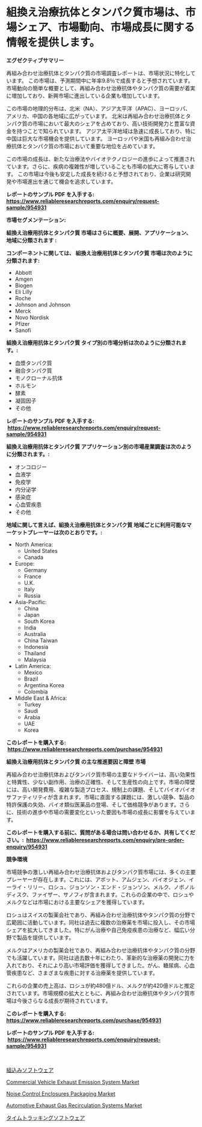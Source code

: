 <p><h1>組換え治療抗体とタンパク質市場は、市場シェア、市場動向、市場成長に関する情報を提供します。</h1></p><p><strong>エグゼクティブサマリー</strong></p>
<p><p>再組み合わせ治療抗体とタンパク質の市場調査レポートは、市場状況に特化しています。 この市場は、予測期間中に年率9.8％で成長すると予想されています。 市場動向の簡単な概要として、再組み合わせ治療抗体やタンパク質の需要が着実に増加しており、新興市場に進出している企業も増加しています。</p><p>この市場の地理的分布は、北米（NA）、アジア太平洋（APAC）、ヨーロッパ、アメリカ、中国の各地域に広がっています。 北米は再組み合わせ治療抗体とタンパク質の市場において最大のシェアを占めており、高い技術開発力と豊富な資金を持つことで知られています。 アジア太平洋地域は急速に成長しており、特に中国は巨大な市場機会を提供しています。 ヨーロッパや米国も再組み合わせ治療抗体とタンパク質の市場において重要な地位を占めています。</p><p>この市場の成長は、新たな治療法やバイオテクノロジーの進歩によって推進されています。さらに、疾病の複雑性が増していることも市場の拡大に寄与しています。 この市場は今後も安定した成長を続けると予想されており、企業は研究開発や市場進出を通じて機会を追求しています。</p></p>
<p><strong>レポートのサンプル PDF を入手する: <a href="https://www.reliableresearchreports.com/enquiry/request-sample/954931">https://www.reliableresearchreports.com/enquiry/request-sample/954931</a></strong></p>
<p><strong>市場セグメンテーション:</strong></p>
<p><strong> 組換え治療用抗体とタンパク質 市場はさらに概要、展開、アプリケーション、地域に分類されます :</strong></p>
<p><strong>コンポーネントに関しては、 組換え治療用抗体とタンパク質 市場は次のように分類されます: &nbsp;</strong></p>
<p><ul><li>Abbott</li><li>Amgen</li><li>Biogen</li><li>Eli Lilly</li><li>Roche</li><li>Johnson and Johnson</li><li>Merck</li><li>Novo Nordisk</li><li>Pfizer</li><li>Sanofi</li></ul></p>
<p><strong> 組換え治療用抗体とタンパク質 タイプ別の市場分析は次のように分類されます。:</strong></p>
<p><ul><li>血漿タンパク質</li><li>融合タンパク質</li><li>モノクローナル抗体</li><li>ホルモン</li><li>酵素</li><li>凝固因子</li><li>その他</li></ul></p>
<p><strong>レポートのサンプル PDF を入手する: &nbsp;<a href="https://www.reliableresearchreports.com/enquiry/request-sample/954931">https://www.reliableresearchreports.com/enquiry/request-sample/954931</a></strong></p>
<p><strong> 組換え治療用抗体とタンパク質 アプリケーション別の市場産業調査は次のように分類されます。:</strong></p>
<p><ul><li>オンコロジー</li><li>血液学</li><li>免疫学</li><li>内分泌学</li><li>感染症</li><li>心血管疾患</li><li>その他</li></ul></p>
<p><strong>地域に関して言えば、組換え治療用抗体とタンパク質 地域ごとに利用可能なマーケットプレーヤーは次のとおりです。:</strong></p>
<p><ul>
    <li>
        North America:
        <ul>
            <li>United States</li>
            <li>Canada</li>
        </ul>
    </li>
    <li>
        Europe:
        <ul>
            <li>Germany</li>
            <li>France</li>
            <li>U.K.</li>
            <li>Italy</li>
            <li>Russia</li>
        </ul>
    </li>
    <li>
        Asia-Pacific:
        <ul>
            <li>China</li>
            <li>Japan</li>
            <li>South Korea</li>
            <li>India</li>
            <li>Australia</li>
            <li>China Taiwan</li>
            <li>Indonesia</li>
            <li>Thailand</li>
            <li>Malaysia</li>
        </ul>
    </li>
    <li>
        Latin America:
        <ul>
            <li>Mexico</li>
            <li>Brazil</li>
            <li>Argentina Korea</li>
            <li>Colombia</li>
        </ul>
    </li>
    <li>
        Middle East & Africa:
        <ul>
            <li>Turkey</li>
            <li>Saudi</li>
            <li>Arabia</li>
            <li>UAE</li>
            <li>Korea</li>
        </ul>
    </li>
    </ul></p>
<p><strong>このレポートを購入する: &nbsp;<a href="https://www.reliableresearchreports.com/purchase/954931">https://www.reliableresearchreports.com/purchase/954931</a></strong></p>
<p><strong>組換え治療用抗体とタンパク質 の主な推進要因と障壁 市場</strong></p>
<p><p>再組み合わせ治療抗体およびタンパク質市場の主要なドライバーは、高い効果性と特異性、少ない副作用、治療の正確性、そして生産性の向上です。市場の障壁には、高い開発費用、複雑な製造プロセス、規制上の課題、そしてバイオバイオサファティリティが含まれます。市場に直面する課題には、激しい競争、製品の特許保護の失効、バイオ類似医薬品の登場、そして価格競争があります。さらに、技術の進歩や市場の需要変化といった要因も市場の成長に影響を与えています。</p></p>
<p><strong>このレポートを購入する前に、質問がある場合は問い合わせるか、共有してください。:&nbsp; <a href="https://www.reliableresearchreports.com/enquiry/pre-order-enquiry/954931">https://www.reliableresearchreports.com/enquiry/pre-order-enquiry/954931</a></strong></p>
<p><strong>競争環境</strong></p>
<p><p>市場競争の激しい再組み合わせ治療抗体およびタンパク質市場には、多くの主要プレーヤーが存在します。これには、アボット、アムジェン、バイオジェン、イーライ・リリー、ロシュ、ジョンソン・エンド・ジョンソン、メルク、ノボノルディスク、ファイザー、サノフィが含まれます。これらの企業の中で、ロシュやメルクなどは市場における主要なシェアを獲得しています。</p><p>ロシュはスイスの製薬会社であり、再組み合わせ治療抗体やタンパク質の分野で広範囲に活動しています。同社は過去に複数の治療薬を市場に投入し、その市場シェアを拡大してきました。特にがん治療や自己免疫疾患の治療など、幅広い分野で製品を提供しています。</p><p>メルクはアメリカの製薬会社であり、再組み合わせ治療抗体やタンパク質の分野でも活躍しています。同社は過去数十年にわたり、革新的な治療薬の開発に力を入れており、それにより高い市場評価を獲得してきました。がん、糖尿病、心血管疾患など、さまざまな疾患に対する治療薬を提供しています。</p><p>これらの企業の売上高は、ロシュが約480億ドル、メルクが約420億ドルと推定されています。市場規模の拡大とともに、再組み合わせ治療抗体やタンパク質市場は今後さらなる成長が期待されています。</p></p>
<p><strong>このレポートを購入する: &nbsp; <a href="https://www.reliableresearchreports.com/purchase/954931">https://www.reliableresearchreports.com/purchase/954931</a></strong></p>
<p><strong>レポートのサンプル PDF を入手する: &nbsp;<a href="https://www.reliableresearchreports.com/enquiry/request-sample/954931">https://www.reliableresearchreports.com/enquiry/request-sample/954931</a></strong><strong></strong></p>
<p>&nbsp;</p>
<p><p><a href="https://github.com/bevdtkn4419963/Market-Research-Report-List-1/blob/main/7029933185362.md">組込みソフトウェア</a></p><p><a href="https://issuu.com/reportprime-2/docs/commercial-vehicle-exhaust-emission-system-market-">Commercial Vehicle Exhaust Emission System Market</a></p><p><a href="https://github.com/prosalinda88/Market-Research-Report-List-3/blob/main/noise-control-enclosures-packaging-market.md">Noise Control Enclosures Packaging Market</a></p><p><a href="https://issuu.com/reportprime-2/docs/automotive-exhaust-gas-recirculation-systems-marke">Automotive Exhaust Gas Recirculation Systems Market</a></p><p><a href="https://github.com/lababdou/Market-Research-Report-List-2/blob/main/3455610185361.md">タイムトラッキングソフトウェア</a></p></p>